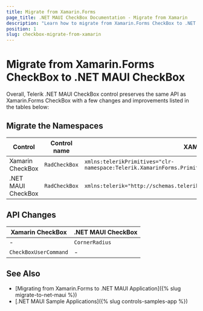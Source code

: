 ```yaml
---
title: Migrate from Xamarin.Forms
page_title: .NET MAUI CheckBox Documentation - Migrate from Xamarin
description: "Learn how to migrate from Xamarin.Forms CheckBox to .NET MAUI CheckBox control."
position: 1
slug: checkbox-migrate-from-xamarin
---
```


# Migrate from Xamarin.Forms CheckBox to .NET MAUI CheckBox

Overall, Telerik .NET MAUI CheckBox control preserves the same API as Xamarin.Forms CheckBox with a few changes and improvements listed in the tables below:

## Migrate the Namespaces

| Control | Control name | XAML Namespcace | C# Namespace|
| --------------- | --------------- | --------------- | --------------- |
| Xamarin CheckBox | `RadCheckBox` | `xmlns:telerikPrimitives="clr-namespace:Telerik.XamarinForms.Primitives;assembly=Telerik.XamarinForms.Primitives"` | `using Telerik.XamarinForms.Primitives;` | 
| .NET MAUI CheckBox | `RadCheckBox` | `xmlns:telerik="http://schemas.telerik.com/2022/xaml/maui"` | `using Telerik.Maui.Controls;` |

## API Changes

| Xamarin CheckBox | .NET MAUI CheckBox |
| ------------- | --------------- |
| - | `CornerRadius` |
| `CheckBoxUserCommand` | - |

## See Also

* [Migrating from Xamarin.Forms to .NET MAUI Application]({% slug migrate-to-net-maui %})
* [.NET MAUI Sample Applications]({% slug controls-samples-app %})

